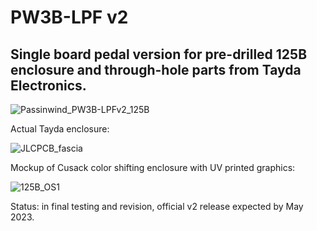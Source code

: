 # PW3B-LPF v2

## Single board pedal version for pre-drilled 125B enclosure and through-hole parts from Tayda Electronics. 

![Passinwind_PW3B-LPFv2_125B](https://user-images.githubusercontent.com/127763821/231550900-635adbf4-978c-4b3d-9bba-bb9998edba7f.png)


Actual Tayda enclosure:

![JLCPCB_fascia](https://user-images.githubusercontent.com/127763821/230925146-7342877b-b596-48cb-9574-d2ad54d94166.jpg)

Mockup of Cusack color shifting enclosure with UV printed graphics:

![125B_OS1](https://user-images.githubusercontent.com/127763821/231642671-f1b1f2e7-59bf-415f-b64a-92db37c12221.PNG)




Status: in final testing and revision, official v2 release expected by May 2023.
